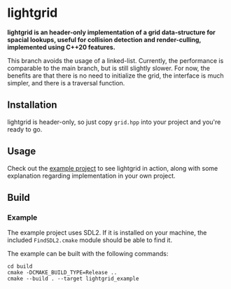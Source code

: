 # lightgrid

**lightgrid is an header-only implementation of a grid data-structure for spacial lookups, useful for collision detection and render-culling, implemented using C++20 features.**

This branch avoids the usage of a linked-list. Currently, the performance is comparable to the main branch, but is still slightly slower. For now, the benefits are that there is no need to initialize the grid, the interface is much simpler, and there is a traversal function.

## Installation

lightgrid is header-only, so just copy `grid.hpp` into your project and you're ready to go.

## Usage

Check out the [example project](./example/lightgrid_example.cpp) to see lightgrid in action, along with some explanation regarding implementation in your own project.

## Build

### Example

The example project uses SDL2. If it is installed on your machine, the included `FindSDL2.cmake` module should be able to find it.

The example can be built with the following commands:

```console
cd build
cmake -DCMAKE_BUILD_TYPE=Release ..
cmake --build . --target lightgrid_example
```